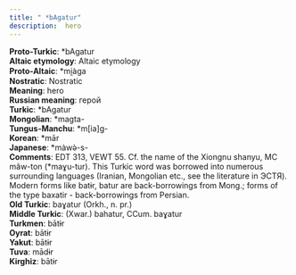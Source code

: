 ```yaml
---
title: " *bAgatur"
description:  hero
---
```


<strong>Proto-Turkic</strong>:  *bAgatur<br>
<strong>Altaic etymology</strong>:  Altaic etymology<br>
<strong> Proto-Altaic</strong>:  *mi̯àga<br>
<strong>Nostratic</strong>:  Nostratic<br>
<strong>Meaning</strong>:  hero<br>
<strong>Russian meaning</strong>:  герой<br>
<strong>Turkic</strong>:  *bAgatur<br>
<strong>Mongolian</strong>:  *magta-<br>
<strong>Tungus-Manchu</strong>:  *m[ia]g-<br>
<strong>Korean</strong>:  *mār<br>
<strong>Japanese</strong>:  *màwǝ̀-s-<br>
<strong>Comments</strong>:  EDT 313, VEWT 55. Cf. the name of the Xiongnu shanyu, MC mâw-ton (*maɣu-tur). This Turkic word was borrowed into numerous surrounding languages (Iranian, Mongolian etc., see the literature in ЭСТЯ). Modern forms like batɨr, batur are back-borrowings from Mong.; forms of the type baxatir - back-borrowings from Persian.<br>
<strong>Old Turkic</strong>:  baɣatur (Orkh., n. pr.)<br>
<strong>Middle Turkic</strong>:  (Xwar.) bahatur, CCum. baɣatur<br>
<strong>Turkmen</strong>:  bātɨr<br>
<strong>Oyrat</strong>:  bātɨr<br>
<strong>Yakut</strong>:  bātɨr<br>
<strong>Tuva</strong>:  mādɨr<br>
<strong>Kirghiz</strong>:  bātɨr<br>


